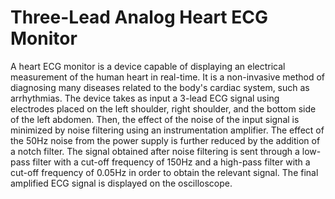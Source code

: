 # Three-Lead Analog Heart ECG Monitor
 A heart ECG monitor is a device capable of displaying an electrical measurement of the human heart in real-time. It is a non-invasive method of diagnosing many diseases related to the body's cardiac system, such as arrhythmias. The device takes as input a 3-lead ECG signal using electrodes placed on the left shoulder, right shoulder, and the bottom side of the left abdomen. Then, the effect of the noise of the input signal is minimized by noise filtering using an instrumentation amplifier. The effect of the 50Hz noise from the power supply is further reduced by the addition of a notch filter. The signal obtained after noise filtering is sent through a low-pass filter with a cut-off frequency of 150Hz and a high-pass filter with a cut-off frequency of 0.05Hz in order to obtain the relevant signal. The final amplified ECG signal is displayed on the oscilloscope.
